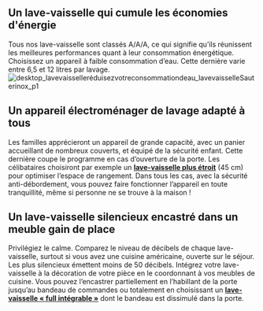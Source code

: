 ## Un lave-vaisselle qui cumule les économies d'énergie
Tous nos lave-vaisselle sont classés A/A/A, ce qui signifie qu’ils réunissent les meilleures performances quant à leur consommation énergétique. Choisissez un appareil à faible consommation d’eau. Cette dernière varie entre 6,5 et 12 litres par lavage.
![desktop_lavevaisselleréduisezvotreconsommationdeau_lavevaisselleSauterinox_p1](//statics.lapeyre.fr/img/contrib/2bdd4da30020285e/desktop_lavevaisselleréduisezvotreconsommationdeau_lavevaisselleSauterinox_p1.jpg)
## Un appareil électroménager de lavage adapté à tous
Les familles apprécieront un appareil de grande capacité, avec un panier accueillant de nombreux couverts, et équipé de la sécurité enfant. Cette dernière coupe le programme en cas d’ouverture de la porte.
Les célibataires choisiront par exemple un [**lave-vaisselle plus étroit**](/lave-vaisselle-integrable-brandt-47-db-l-45-cm-FPC3017590) (45 cm) pour optimiser l’espace de rangement.
Dans tous les cas, avec la sécurité anti-débordement, vous pouvez faire fonctionner l’appareil en toute tranquillité, même si personne ne se trouve à la maison !
## Un lave-vaisselle silencieux encastré dans un meuble gain de place
Privilégiez le calme. Comparez le niveau de décibels de chaque lave-vaisselle, surtout si vous avez une cuisine américaine, ouverte sur le séjour. Les plus silencieux émettent moins de 50 décibels.
Intégrez votre lave-vaisselle à la décoration de votre pièce en le coordonnant à vos meubles de cuisine. Vous pouvez l’encastrer partiellement en l’habillant de la porte jusqu’au bandeau de commandes ou totalement en choisissant un [**lave-vaisselle « full intégrable »**](/lave-vaisselle-integrable-faure-47db-l-60-cm-FPC365980) dont le bandeau est dissimulé dans la porte.